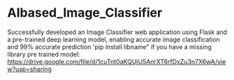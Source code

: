 # AIbased_Image_Classifier
Successfully developed an Image Classifier web application using Flask and a pre-trained deep learning model, enabling accurate image classification and 99% accurate prediction
'pip install libname" if you have a missing library
pre trained model: https://drive.google.com/file/d/1cuTnt0aKQUjU5AnrXT6rfDxZu3n7X6wA/view?usp=sharing
